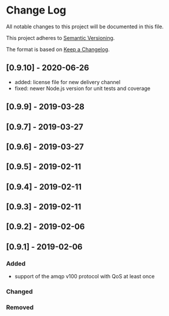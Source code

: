 # Change Log

All notable changes to this project will be documented in this file.

This project adheres to [Semantic Versioning](http://semver.org/).

The format is based on [Keep a Changelog](http://keepachangelog.com/).

## [0.9.10] - 2020-06-26

- added: license file for new delivery channel
- fixed: newer Node.js version for unit tests and coverage

## [0.9.9] - 2019-03-28

## [0.9.7] - 2019-03-27

## [0.9.6] - 2019-03-27

## [0.9.5] - 2019-02-11

## [0.9.4] - 2019-02-11

## [0.9.3] - 2019-02-11

## [0.9.2] - 2019-02-06

## [0.9.1] - 2019-02-06

### Added
- support of the amqp v100 protocol with QoS at least once

### Changed

### Removed

